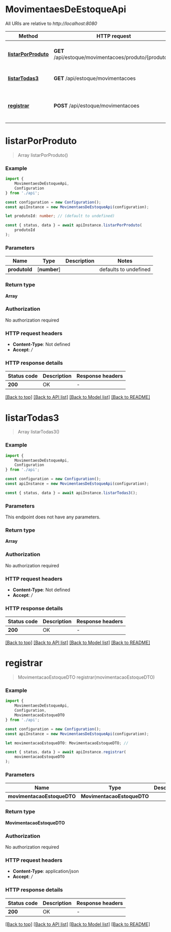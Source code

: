 # MovimentaesDeEstoqueApi

All URIs are relative to *http://localhost:8080*

|Method | HTTP request | Description|
|------------- | ------------- | -------------|
|[**listarPorProduto**](#listarporproduto) | **GET** /api/estoque/movimentacoes/produto/{produtoId} | Listar todas as movimentações de um produto específico|
|[**listarTodas3**](#listartodas3) | **GET** /api/estoque/movimentacoes | Listar todas as movimentações de estoque|
|[**registrar**](#registrar) | **POST** /api/estoque/movimentacoes | Registrar uma movimentação de estoque (entrada ou saída)|

# **listarPorProduto**
> Array<MovimentacaoEstoqueDTO> listarPorProduto()


### Example

```typescript
import {
    MovimentaesDeEstoqueApi,
    Configuration
} from './api';

const configuration = new Configuration();
const apiInstance = new MovimentaesDeEstoqueApi(configuration);

let produtoId: number; // (default to undefined)

const { status, data } = await apiInstance.listarPorProduto(
    produtoId
);
```

### Parameters

|Name | Type | Description  | Notes|
|------------- | ------------- | ------------- | -------------|
| **produtoId** | [**number**] |  | defaults to undefined|


### Return type

**Array<MovimentacaoEstoqueDTO>**

### Authorization

No authorization required

### HTTP request headers

 - **Content-Type**: Not defined
 - **Accept**: */*


### HTTP response details
| Status code | Description | Response headers |
|-------------|-------------|------------------|
|**200** | OK |  -  |

[[Back to top]](#) [[Back to API list]](../README.md#documentation-for-api-endpoints) [[Back to Model list]](../README.md#documentation-for-models) [[Back to README]](../README.md)

# **listarTodas3**
> Array<MovimentacaoEstoqueDTO> listarTodas3()


### Example

```typescript
import {
    MovimentaesDeEstoqueApi,
    Configuration
} from './api';

const configuration = new Configuration();
const apiInstance = new MovimentaesDeEstoqueApi(configuration);

const { status, data } = await apiInstance.listarTodas3();
```

### Parameters
This endpoint does not have any parameters.


### Return type

**Array<MovimentacaoEstoqueDTO>**

### Authorization

No authorization required

### HTTP request headers

 - **Content-Type**: Not defined
 - **Accept**: */*


### HTTP response details
| Status code | Description | Response headers |
|-------------|-------------|------------------|
|**200** | OK |  -  |

[[Back to top]](#) [[Back to API list]](../README.md#documentation-for-api-endpoints) [[Back to Model list]](../README.md#documentation-for-models) [[Back to README]](../README.md)

# **registrar**
> MovimentacaoEstoqueDTO registrar(movimentacaoEstoqueDTO)


### Example

```typescript
import {
    MovimentaesDeEstoqueApi,
    Configuration,
    MovimentacaoEstoqueDTO
} from './api';

const configuration = new Configuration();
const apiInstance = new MovimentaesDeEstoqueApi(configuration);

let movimentacaoEstoqueDTO: MovimentacaoEstoqueDTO; //

const { status, data } = await apiInstance.registrar(
    movimentacaoEstoqueDTO
);
```

### Parameters

|Name | Type | Description  | Notes|
|------------- | ------------- | ------------- | -------------|
| **movimentacaoEstoqueDTO** | **MovimentacaoEstoqueDTO**|  | |


### Return type

**MovimentacaoEstoqueDTO**

### Authorization

No authorization required

### HTTP request headers

 - **Content-Type**: application/json
 - **Accept**: */*


### HTTP response details
| Status code | Description | Response headers |
|-------------|-------------|------------------|
|**200** | OK |  -  |

[[Back to top]](#) [[Back to API list]](../README.md#documentation-for-api-endpoints) [[Back to Model list]](../README.md#documentation-for-models) [[Back to README]](../README.md)


